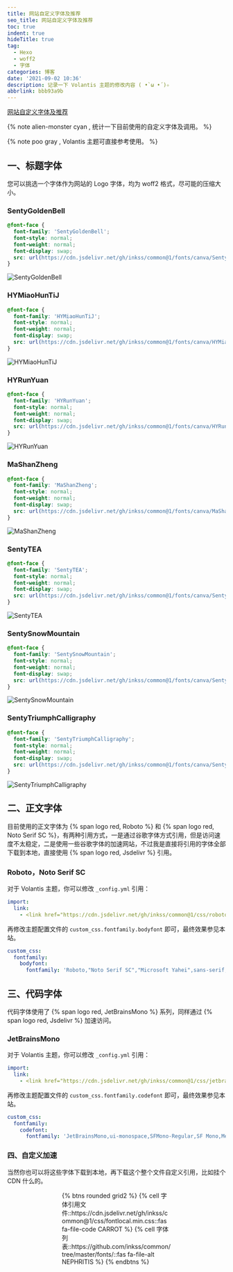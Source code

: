 ```yaml
---
title: 网站自定义字体及推荐
seo_title: 网站自定义字体及推荐
toc: true
indent: true
hideTitle: true
tag:
  - Hexo
  - woff2
  - 字体
categories: 博客
date: '2021-09-02 10:36'
description: 记录一下 Volantis 主题的修改内容 ( •̀ ω •́ )✧
abbrlink: bbb93a9b
---
```


<div><p class="p center logo large fixlogo">
<a href="/blog/bbb93a9b/" itemprop="url">网站自定义字体及推荐</a>
</p></div>

{% note alien-monster cyan , 统计一下目前使用的自定义字体及调用。 %}

{% note poo gray , Volantis 主题可直接参考使用。 %}

<!-- more -->

## 一、标题字体

您可以挑选一个字体作为网站的 Logo 字体，均为 woff2 格式，尽可能的压缩大小。

### SentyGoldenBell

```css
@font-face {
  font-family: 'SentyGoldenBell';
  font-style: normal;
  font-weight: normal;
  font-display: swap;
  src: url(https://cdn.jsdelivr.net/gh/inkss/common@1/fonts/canva/SentyGoldenBell.woff2) format('woff2');
}
```

![SentyGoldenBell](../../img/article/自定义字体及推荐/image-20210902111713364.png)

### HYMiaoHunTiJ

```css
@font-face {
  font-family: 'HYMiaoHunTiJ';
  font-style: normal;
  font-weight: normal;
  font-display: swap;
  src: url(https://cdn.jsdelivr.net/gh/inkss/common@1/fonts/canva/HYMiaoHunTiJ.woff2) format('woff2');
}
```

![HYMiaoHunTiJ](../../img/article/自定义字体及推荐/image-20210902111616380.png)

### HYRunYuan

```css
@font-face {
  font-family: 'HYRunYuan';
  font-style: normal;
  font-weight: normal;
  font-display: swap;
  src: url(https://cdn.jsdelivr.net/gh/inkss/common@1/fonts/canva/HYRunYuan.woff2) format('woff2');
}
```

![HYRunYuan](../../img/article/自定义字体及推荐/image-20210902112019094.png)

### MaShanZheng

```css
@font-face {
  font-family: 'MaShanZheng';
  font-style: normal;
  font-weight: normal;
  font-display: swap;
  src: url(https://cdn.jsdelivr.net/gh/inkss/common@1/fonts/canva/MaShanZheng-Regular.woff2) format('woff2');
}
```

![MaShanZheng](../../img/article/自定义字体及推荐/image-20210902115143659.png)

### SentyTEA

```css
@font-face {
  font-family: 'SentyTEA';
  font-style: normal;
  font-weight: normal;
  font-display: swap;
  src: url(https://cdn.jsdelivr.net/gh/inkss/common@1/fonts/canva/SentyTEA.woff2) format('woff2');
}
```

![SentyTEA](../../img/article/自定义字体及推荐/image-20210902115416763.png)

### SentySnowMountain

```css
@font-face {
  font-family: 'SentySnowMountain';
  font-style: normal;
  font-weight: normal;
  font-display: swap;
  src: url(https://cdn.jsdelivr.net/gh/inkss/common@1/fonts/canva/SentySnowMountain.woff2) format('woff2');
}
```

![SentySnowMountain](../../img/article/自定义字体及推荐/image-20210902115257454.png)

### SentyTriumphCalligraphy

```css
@font-face {
  font-family: 'SentyTriumphCalligraphy';
  font-style: normal;
  font-weight: normal;
  font-display: swap;
  src: url(https://cdn.jsdelivr.net/gh/inkss/common@1/fonts/canva/SentyTriumphCalligraphy.woff2) format('woff2');
}
```

![SentyTriumphCalligraphy](../../img/article/自定义字体及推荐/image-20210902115507409.png)

## 二、正文字体

目前使用的正文字体为 {% span logo  red, Roboto %} 和 {% span logo  red, Noto Serif SC %}，有两种引用方式，一是通过谷歌字体方式引用，但是访问速度不太稳定，二是使用一些谷歌字体的加速网站，不过我是直接将引用的字体全部下载到本地，直接使用 {% span logo  red, Jsdelivr %} 引用。

### Roboto，Noto Serif SC

对于 Volantis 主题，你可以修改 `_config.yml` 引用：

```yml
import:
  link:
    - <link href="https://cdn.jsdelivr.net/gh/inkss/common@1/css/roboto.min.css" rel="stylesheet" media="print" onload="this.media='all'">
```

再修改主题配置文件的 `custom_css.fontfamily.bodyfont` 即可，最终效果参见本站。

```yml
custom_css:
  fontfamily:
    bodyfont:
      fontfamily: 'Roboto,"Noto Serif SC","Microsoft Yahei",sans-serif,Menlo,Monaco,monospace,sans-serif'
```

## 三、代码字体

代码字体使用了 {% span logo  red, JetBrainsMono %} 系列，同样通过 {% span logo  red, Jsdelivr %} 加速访问。

### JetBrainsMono

对于 Volantis 主题，你可以修改 `_config.yml` 引用：

```yml
import:
  link:
    - <link href="https://cdn.jsdelivr.net/gh/inkss/common@1/css/jetbrains.min.css" rel="stylesheet" media="print" onload="this.media='all'">
```

再修改主题配置文件的 `custom_css.fontfamily.codefont` 即可，最终效果参见本站。

```yml
custom_css:
  fontfamily:
    codefont:
      fontfamily: 'JetBrainsMono,ui-monospace,SFMono-Regular,SF Mono,Menlo,Consolas,Liberation Mono,monospace'
```

### 四、自定义加速

当然你也可以将这些字体下载到本地，再下载这个整个文件自定义引用，比如挂个 CDN 什么的。

<div style="width: 50%;margin: 0 auto;">
{% btns rounded grid2 %}
{% cell 字体引用文件::https://cdn.jsdelivr.net/gh/inkss/common@1/css/fontlocal.min.css::fas fa-file-code CARROT  %}
{% cell 字体列表::https://github.com/inkss/common/tree/master/fonts/::fas fa-file-alt NEPHRITIS  %}
{% endbtns %}
</div>